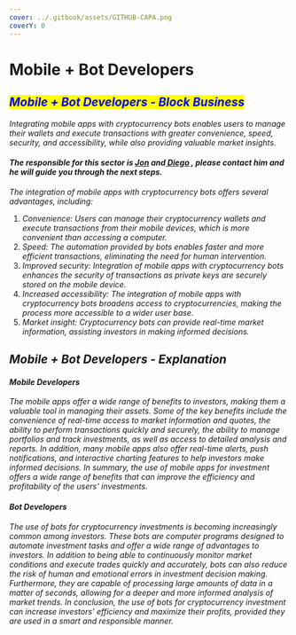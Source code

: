 ```yaml
---
cover: ../.gitbook/assets/GITHUB-CAPA.png
coverY: 0
---
```


# Mobile + Bot Developers

## _<mark style="color:blue;">Mobile + Bot Developers - Block Business</mark>_&#x20;

_Integrating mobile apps with cryptocurrency bots enables users to manage their wallets and execute transactions with greater convenience, speed, security, and accessibility, while also providing valuable market insights._

#### _The responsible for this sector is_  [_Jon_](https://t.me/Jhoncubbinsdev) _and_[ _Diego_](https://t.me/bullMarketcrypton)  _, please contact him and he will guide you through the next steps._

_The integration of mobile apps with cryptocurrency bots offers several advantages, including:_

1. _Convenience: Users can manage their cryptocurrency wallets and execute transactions from their mobile devices, which is more convenient than accessing a computer._
2. _Speed: The automation provided by bots enables faster and more efficient transactions, eliminating the need for human intervention._
3. _Improved security: Integration of mobile apps with cryptocurrency bots enhances the security of transactions as private keys are securely stored on the mobile device._
4. _Increased accessibility: The integration of mobile apps with cryptocurrency bots broadens access to cryptocurrencies, making the process more accessible to a wider user base._
5. _Market insight: Cryptocurrency bots can provide real-time market information, assisting investors in making informed decisions._

## _Mobile + Bot Developers - Explanation_

#### _Mobile Developers_

_The mobile apps offer a wide range of benefits to investors, making them a valuable tool in managing their assets. Some of the key benefits include the convenience of real-time access to market information and quotes, the ability to perform transactions quickly and securely, the ability to manage portfolios and track investments, as well as access to detailed analysis and reports. In addition, many mobile apps also offer real-time alerts, push notifications, and interactive charting features to help investors make informed decisions. In summary, the use of mobile apps for investment offers a wide range of benefits that can improve the efficiency and profitability of the users' investments._

#### _Bot Developers_

_The use of bots for cryptocurrency investments is becoming increasingly common among investors. These bots are computer programs designed to automate investment tasks and offer a wide range of advantages to investors. In addition to being able to continuously monitor market conditions and execute trades quickly and accurately, bots can also reduce the risk of human and emotional errors in investment decision making. Furthermore, they are capable of processing large amounts of data in a matter of seconds, allowing for a deeper and more informed analysis of market trends. In conclusion, the use of bots for cryptocurrency investment can increase investors' efficiency and maximize their profits, provided they are used in a smart and responsible manner._
